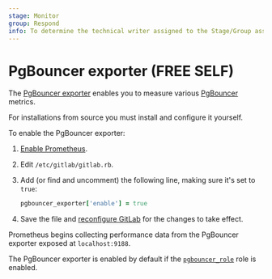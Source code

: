 ```yaml
---
stage: Monitor
group: Respond
info: To determine the technical writer assigned to the Stage/Group associated with this page, see https://about.gitlab.com/handbook/engineering/ux/technical-writing/#assignments
---
```


# PgBouncer exporter **(FREE SELF)**

The [PgBouncer exporter](https://github.com/prometheus-community/pgbouncer_exporter) enables
you to measure various [PgBouncer](https://www.pgbouncer.org/) metrics.

For installations from source you must install and configure it yourself.

To enable the PgBouncer exporter:

1. [Enable Prometheus](index.md#configuring-prometheus).
1. Edit `/etc/gitlab/gitlab.rb`.
1. Add (or find and uncomment) the following line, making sure it's set to `true`:

   ```ruby
   pgbouncer_exporter['enable'] = true
   ```

1. Save the file and [reconfigure GitLab](../../restart_gitlab.md#omnibus-gitlab-reconfigure)
   for the changes to take effect.

Prometheus begins collecting performance data from the PgBouncer exporter
exposed at `localhost:9188`.

The PgBouncer exporter is enabled by default if the
[`pgbouncer_role`](https://docs.gitlab.com/omnibus/roles/#postgresql-roles)
role is enabled.
